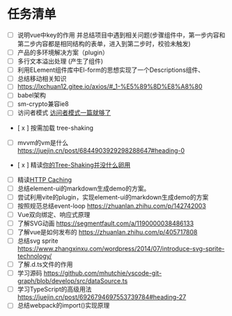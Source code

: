# 任务清单

- [ ] 说明vue中key的作用 并总结项目中遇到相关问题(步骤组件中，第一步内容和第二步内容都是相同结构的表单，进入到第二步时，校验未触发)
- [ ] 产品的多环境解决方案（plugin）
- [ ] 多行文本溢出处理 (产生了组件)
- [ ] 利用ELement组件库中El-form的思想实现了一个Descriptions组件、
- [ ] 总结移动相关知识
- [ ] https://lxchuan12.gitee.io/axios/#_1-%E5%89%8D%E8%A8%80
- [ ] babel架构
- [ ] sm-crypto兼容ie8
- [ ] 访问者模式 [访问者模式一篇就够了](https://www.jianshu.com/p/1f1049d0a0f4)
- [ x ] 按需加载 tree-shaking
- [ ] mvvm的vm是什么 https://juejin.cn/post/6844903929298288647#heading-0
- [ x ] 精读[你的Tree-Shaking并没什么卵用](https://juejin.cn/post/6844903549290151949#heading-0)
- [ ] 精读[HTTP Caching](https://developers.google.com/web/fundamentals/performance/get-started/httpcaching-6#enabling_caching)
- [ ] 总结element-ui的markdown生成demo的方案。
- [ ] 尝试利用vite的plugin，实现element-ui的markdown生成demo的方案
- [ ] 按照规范总结event-loop https://zhuanlan.zhihu.com/p/142742003
- [ ] Vue双向绑定、响应式原理
- [ ] 了解SVG动画 https://segmentfault.com/a/1190000038486133
- [ ] 了解vue是如何发布的 https://zhuanlan.zhihu.com/p/405717808
- [ ] 总结svg sprite https://www.zhangxinxu.com/wordpress/2014/07/introduce-svg-sprite-technology/
- [ ] 了解.d.ts文件的作用
- [ ] 学习源码 https://github.com/mhutchie/vscode-git-graph/blob/develop/src/dataSource.ts
- [ ] 学习TypeScript的高级用法 https://juejin.cn/post/6926794697553739784#heading-27
- [ ] 总结webpack的import()实现原理